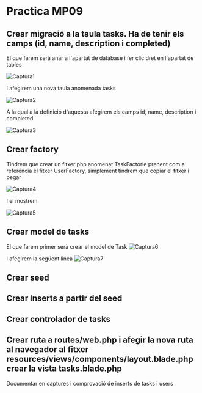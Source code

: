 # Practica MP09

## Crear migració a la taula tasks. Ha de tenir els camps (id, name, description i completed)
El que farem serà anar a l'apartat de database i fer clic dret en l'apartat de tables

![Captura1](Capturas/Selección_001.png)

I afegirem una nova taula anomenada tasks

![Captura2](Capturas/Selección_002.png)

A la qual a la definició d'aquesta afegirem els camps id, name, description i completed

![Captura3](Capturas/Selección_003.png)


## Crear factory

Tindrem que crear un fitxer php anomenat TaskFactorie prenent com a referéncia el fitxer UserFactory,
simplement tindrem que copiar el fitxer i pegar

![Captura4](Capturas/Selección_004.png)

I el mostrem

![Captura5](Capturas/Selección_005.png)

## Crear model de tasks

El que farem primer serà crear el model de Task
![Captura6](Capturas/Selección_006.png)

I afegirem la següent linea
![Captura7](Capturas/Selección_007.png)
## Crear seed

## Crear inserts a partir del seed

## Crear controlador de tasks




## Crear ruta a routes/web.php i afegir la nova ruta al navegador al fitxer resources/views/components/layout.blade.php crear la vista tasks.blade.php


Documentar en captures i comprovació de inserts de tasks i users
